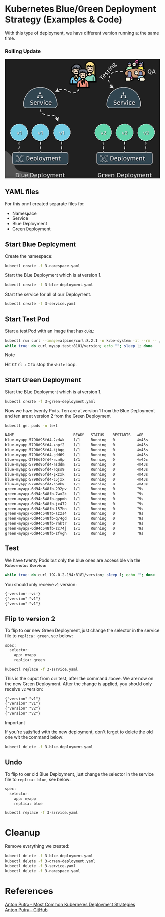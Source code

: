 # Kubernetes Blue/Green Deployment Strategy (Examples & Code)
With this type of deployment, we have different version running at the same time.

### Rolling Update  
![](images/blue-green-full.jpg)  

## YAML files
For this one I created separate files for:
- Namespace
- Service
- Blue Deployment
- Green Deployment

## Start Blue Deployment
Create the namespace:
```bash
kubectl create -f 3-namespace.yaml
```

Start the Blue Deployment which is at version 1.
```bash
kubectl create -f 3-blue-deployment.yaml
```

Start the service for all of our Deployment.
```bash
kubectl create -f 3-service.yaml
```

## Start Test Pod
Start a test Pod with an image that has `cURL`:
```bash
kubectl run curl --image=alpine/curl:8.2.1 -n kube-system -it --rm -- /bin/sh
while true; do curl myapp.test:8181/version; echo ""; sleep 1; done
```

> [!NOTE]  
> Hit <kbd>Ctrl</kbd> + <kbd>C</kbd> to stop the `while` loop.

## Start Green Deployment
Start the Blue Deployment which is at version 1.
```bash
kubectl create -f 3-green-deployment.yaml
```

Now we have twenty Pods. Ten are at version 1 from the Blue Deployment and ten are at version 2 from the Green Deployment.
```bash
kubectl get pods -n test
```

```
NAME                           READY   STATUS    RESTARTS   AGE
blue-myapp-5798d95fd4-2zdwk    1/1     Running   0          4m43s
blue-myapp-5798d95fd4-4hpf2    1/1     Running   0          4m43s
blue-myapp-5798d95fd4-fjbqq    1/1     Running   0          4m43s
blue-myapp-5798d95fd4-jdd69    1/1     Running   0          4m43s
blue-myapp-5798d95fd4-mcn8p    1/1     Running   0          4m43s
blue-myapp-5798d95fd4-msddm    1/1     Running   0          4m43s
blue-myapp-5798d95fd4-nqss9    1/1     Running   0          4m43s
blue-myapp-5798d95fd4-pxzxk    1/1     Running   0          4m43s
blue-myapp-5798d95fd4-q5jxx    1/1     Running   0          4m43s
blue-myapp-5798d95fd4-zp8k8    1/1     Running   0          4m43s
green-myapp-6d94c548fb-292pv   1/1     Running   0          79s
green-myapp-6d94c548fb-7wx2k   1/1     Running   0          79s
green-myapp-6d94c548fb-gppmh   1/1     Running   0          79s
green-myapp-6d94c548fb-jx472   1/1     Running   0          79s
green-myapp-6d94c548fb-l57bn   1/1     Running   0          79s
green-myapp-6d94c548fb-lzzs4   1/1     Running   0          79s
green-myapp-6d94c548fb-q74gd   1/1     Running   0          79s
green-myapp-6d94c548fb-rnktr   1/1     Running   0          79s
green-myapp-6d94c548fb-zc74j   1/1     Running   0          79s
green-myapp-6d94c548fb-zfvgh   1/1     Running   0          79s
```

## Test
We have twenty Pods but only the blue ones are accessible via the Kubernetes Service:
```sh
while true; do curl 192.0.2.194:8181/version; sleep 1; echo ""; done
```

You should only receive `v1` version:
```
{"version":"v1"}
{"version":"v1"}
{"version":"v1"}
```

## Flip to version 2
To flip to our new Green Deployment, just change the selector in the service file to `replica: green`, see below:
```
spec:
  selector:
    app: myapp
    replica: green
```

```sh
kubectl replace -f 3-service.yaml
```

This is the ouput from our test, after the command above. We are now on the new Green Deployment. After the change is applied, you should only receive `v2` version:
```
{"version":"v1"}
{"version":"v1"}
{"version":"v2"}
{"version":"v2"}
```

> [!IMPORTANT]  
> If you're satisfied with the new deployment, don't forget to delete the old one wit the command below:
```sh
kubectl delete -f 3-blue-deployment.yaml
```

## Undo
To flip to our old Blue Deployment, just change the selector in the service file to `replica: blue`, see below:
```
spec:
  selector:
    app: myapp
    replica: blue
```

```sh
kubectl replace -f 3-service.yaml
```

# Cleanup
Remove everything we created:
```sh
kubectl delete -f 3-blue-deployment.yaml
kubectl delete -f 3-green-deployment.yaml
kubectl delete -f 3-service.yaml
kubectl delete -f 3-namespace.yaml
```

# References
[Anton Putra - Most Common Kubernetes Deployment Strategies](https://www.youtube.com/watch?v=lxc4EXZOOvE)  
[Anton Putra - GitHub](https://github.com/antonputra/tutorials/tree/main/lessons/171)  
